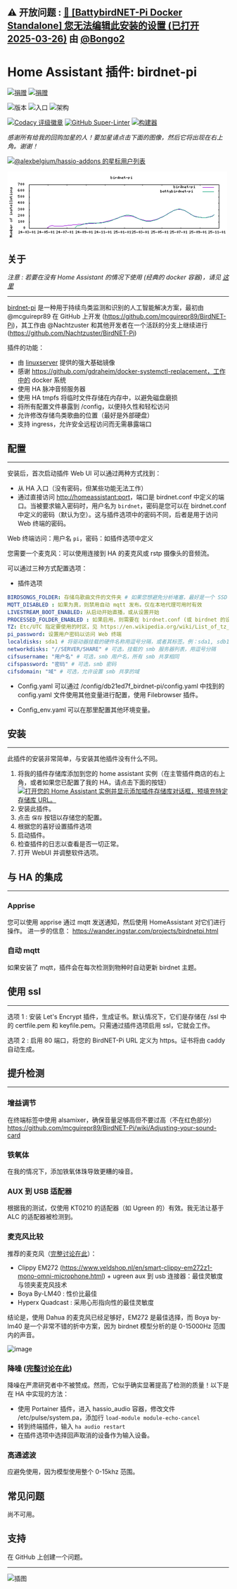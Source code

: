 ## &#9888; 开放问题 : [🐛 [BattybirdNET-Pi Docker Standalone] 您无法编辑此安装的设置 (已打开 2025-03-26)](https://github.com/alexbelgium/hassio-addons/issues/1821) 由 [@Bongo2](https://github.com/Bongo2)

# Home Assistant 插件: birdnet-pi

[![捐赠][donation-badge]](https://www.buymeacoffee.com/alexbelgium)
[![捐赠][paypal-badge]](https://www.paypal.com/donate/?hosted_button_id=DZFULJZTP3UQA)

![版本](https://img.shields.io/badge/dynamic/json?label=Version&query=%24.version&url=https%3A%2F%2Fraw.githubusercontent.com%2Falexbelgium%2Fhassio-addons%2Fmaster%2Fbirdnet-pi%2Fconfig.json)
![入口](https://img.shields.io/badge/dynamic/json?label=Ingress&query=%24.ingress&url=https%3A%2F%2Fraw.githubusercontent.com%2Falexbelgium%2Fhassio-addons%2Fmaster%2Fbirdnet-pi%2Fconfig.json)
![架构](https://img.shields.io/badge/dynamic/json?color=success&label=Arch&query=%24.arch&url=https%3A%2F%2Fraw.githubusercontent.com%2Falexbelgium%2Fhassio-addons%2Fmaster%2Fbirdnet-pi%2Fconfig.json)

[![Codacy 评级徽章](https://app.codacy.com/project/badge/Grade/9c6cf10bdbba45ecb202d7f579b5be0e)](https://www.codacy.com/gh/alexbelgium/hassio-addons/dashboard?utm_source=github.com&utm_medium=referral&utm_content=alexbelgium/hassio-addons&utm_campaign=Badge_Grade)
[![GitHub Super-Linter](https://img.shields.io/github/actions/workflow/status/alexbelgium/hassio-addons/weekly-supelinter.yaml?label=Lint%20code%20base)](https://github.com/alexbelgium/hassio-addons/actions/workflows/weekly-supelinter.yaml)
[![构建器](https://img.shields.io/github/actions/workflow/status/alexbelgium/hassio-addons/onpush_builder.yaml?label=Builder)](https://github.com/alexbelgium/hassio-addons/actions/workflows/onpush_builder.yaml)

[donation-badge]: https://img.shields.io/badge/Buy%20me%20a%20coffee%20(no%20paypal)-%23d32f2f?logo=buy-me-a-coffee&style=flat&logoColor=white
[paypal-badge]: https://img.shields.io/badge/Buy%20me%20a%20coffee%20with%20Paypal-0070BA?logo=paypal&style=flat&logoColor=white

_感谢所有给我的回购加星的人！要加星请点击下面的图像，然后它将出现在右上角。谢谢！_

[![@alexbelgium/hassio-addons 的星标用户列表](https://raw.githubusercontent.com/alexbelgium/hassio-addons/master/.github/stars2.svg)](https://github.com/alexbelgium/hassio-addons/stargazers)

![下载演变](https://raw.githubusercontent.com/alexbelgium/hassio-addons/master/birdnet-pi/stats.png)

## 关于

_注意 : 若要在没有 Home Assistant 的情况下使用 (经典的 docker 容器)，请见 [这里](https://github.com/alexbelgium/hassio-addons/blob/master/birdnet-pi/README_standalone.md)_

---

[birdnet-pi](https://github.com/Nachtzuster/BirdNET-Pi) 是一种用于持续鸟类监测和识别的人工智能解决方案，最初由 @mcguirepr89 在 GitHub 上开发 (https://github.com/mcguirepr89/BirdNET-Pi)，其工作由 @Nachtzuster 和其他开发者在一个活跃的分支上继续进行 (https://github.com/Nachtzuster/BirdNET-Pi)

插件的功能：
- 由 [linuxserver](https://github.com/linuxserver/docker-baseimage-debian) 提供的强大基础镜像
- 感谢 https://github.com/gdraheim/docker-systemctl-replacement，工作中的 docker 系统
- 使用 HA 脉冲音频服务器
- 使用 HA tmpfs 将临时文件存储在内存中，以避免磁盘磨损
- 将所有配置文件暴露到 /config，以便持久性和轻松访问
- 允许修改存储鸟类歌曲的位置（最好是外部硬盘）
- 支持 ingress，允许安全远程访问而无需暴露端口

## 配置

---

安装后，首次启动插件
Web UI 可以通过两种方式找到：
- 从 HA 入口（没有密码，但某些功能无法工作）
- 通过直接访问 <http://homeassistant:port>，端口是 birdnet.conf 中定义的端口。当被要求输入密码时，用户名为 `birdnet`，密码是您可以在 birdnet.conf 中定义的密码（默认为空）。这与插件选项中的密码不同，后者是用于访问 Web 终端的密码。

Web 终端访问：用户名 `pi`，密码：如插件选项中定义

您需要一个麦克风：可以使用连接到 HA 的麦克风或 rstp 摄像头的音频流。

可以通过三种方式配置选项：

- 插件选项

```yaml
BIRDSONGS_FOLDER: 存储鸟歌曲文件的文件夹 # 如果您想避免分析堵塞，最好是一个 SSD
MQTT_DISABLED : 如果为真，则禁用自动 mqtt 发布。仅在本地代理可用时有效
LIVESTREAM_BOOT_ENABLED: 从启动开始直播，或从设置开始
PROCESSED_FOLDER_ENABLED : 如果启用，则需要在 birdnet.conf (或 birdnet 的设置) 中设置要保存在临时文件夹 "/tmp/Processed" 中的最后 wav 文件数量（因此不会磨损磁盘），以防您想要检索它们。此数量可以在插件选项中进行调整
TZ: Etc/UTC 指定要使用的时区，见 https://en.wikipedia.org/wiki/List_of_tz_database_time_zones#List
pi_password: 设置用户密码以访问 Web 终端
localdisks: sda1 # 将驱动器挂载的硬件名称用逗号分隔，或者其标签。例：sda1, sdb1, MYNAS...
networkdisks: "//SERVER/SHARE" # 可选，挂载的 smb 服务器列表，用逗号分隔
cifsusername: "用户名" # 可选，smb 用户名，所有 smb 共享相同
cifspassword: "密码" # 可选，smb 密码
cifsdomain: "域" # 可选，允许设置 smb 共享的域
```

- Config.yaml
可以通过 /config/db21ed7f_birdnet-pi/config.yaml 中找到的 config.yaml 文件使用其他变量进行配置，使用 Filebrowser 插件。

- Config_env.yaml
可以在那里配置其他环境变量。

## 安装

---

此插件的安装非常简单，与安装其他插件没有什么不同。

1. 将我的插件存储库添加到您的 home assistant 实例（在主管插件商店的右上角，或者如果您已配置了我的 HA，请点击下面的按钮）
   [![打开您的 Home Assistant 实例并显示添加插件存储库对话框，预填充特定存储库 URL。](https://my.home-assistant.io/badges/supervisor_add_addon_repository.svg)](https://my.home-assistant.io/redirect/supervisor_add_addon_repository/?repository_url=https%3A%2F%2Fgithub.com%2Falexbelgium%2Fhassio-addons)
2. 安装此插件。
3. 点击 `保存` 按钮以存储您的配置。
4. 根据您的喜好设置插件选项
5. 启动插件。
6. 检查插件的日志以查看是否一切正常。
7. 打开 WebUI 并调整软件选项。

## 与 HA 的集成

---
### Apprise

您可以使用 apprise 通过 mqtt 发送通知，然后使用 HomeAssistant 对它们进行操作。
进一步的信息： https://wander.ingstar.com/projects/birdnetpi.html

### 自动 mqtt

如果安装了 mqtt，插件会在每次检测到物种时自动更新 birdnet 主题。

## 使用 ssl

---

选项 1 : 安装 Let's Encrypt 插件，生成证书。默认情况下，它们是存储在 /ssl 中的 certfile.pem 和 keyfile.pem。只需通过插件选项启用 ssl，它就会工作。

选项 2 : 启用 80 端口，将您的 BirdNET-Pi URL 定义为 https。证书将由 caddy 自动生成。

## 提升检测

---

### 增益调节

在终端标签中使用 alsamixer，确保音量足够高但不要过高（不在红色部分）
https://github.com/mcguirepr89/BirdNET-Pi/wiki/Adjusting-your-sound-card

### 铁氧体

在我的情况下，添加铁氧体珠导致更糟的噪音。

### AUX 到 USB 适配器

根据我的测试，仅使用 KT0210 的适配器（如 Ugreen 的）有效。我无法让基于 ALC 的适配器被检测到。

### 麦克风比较

推荐的麦克风（[完整讨论在此](https://github.com/mcguirepr89/BirdNET-Pi/discussions/39)）：
- Clippy EM272 (https://www.veldshop.nl/en/smart-clippy-em272z1-mono-omni-microphone.html) + ugreen aux 到 usb 连接器：最佳灵敏度与领夹麦克风技术
- Boya By-LM40 : 性价比最佳
- Hyperx Quadcast : 采用心形指向性的最佳灵敏度

结论是，使用 Dahua 的麦克风已经足够好，EM272 是最佳选择，而 Boya by-lm40 是一个非常不错的折中方案，因为 birdnet 模型分析的是 0-15000Hz 范围内的声音。

![image](https://github.com/alexbelgium/hassio-addons/assets/44178713/df992b79-7171-4f73-b0c0-55eb4256cd5b)

### 降噪 ([完整讨论在此](https://github.com/mcguirepr89/BirdNET-Pi/discussions/597))

降噪在严肃研究者中不被赞成。然而，它似乎确实显著提高了检测的质量！以下是在 HA 中实现的方法：
- 使用 Portainer 插件，进入 hassio_audio 容器，修改文件 /etc/pulse/system.pa，添加行 `load-module module-echo-cancel`
- 转到终端插件，输入 `ha audio restart`
- 在插件选项中选择回声取消的设备作为输入设备。

### 高通滤波

应避免使用，因为模型使用整个 0-15khz 范围。

## 常见问题

尚不可用。

## 支持

在 GitHub 上创建一个问题。

---

![插图](https://raw.githubusercontent.com/tphakala/birdnet-pi/main/doc/birdnet-pi-dashboard.webp)